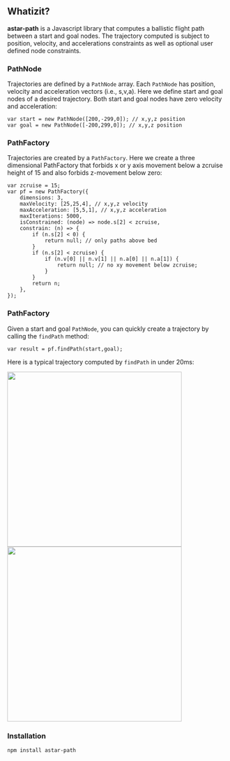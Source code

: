 ## Whatizit?
**astar-path** is a Javascript library that computes a ballistic flight path
between a start and goal nodes. The trajectory computed is subject to
position, velocity, and accelerations constraints as well as optional
user defined node constraints. 

### PathNode
Trajectories are defined by a `PathNode` array. Each `PathNode` has position, velocity and acceleration vectors (i.e., s,v,a).
Here we define start and goal nodes of a desired trajectory. Both start and goal nodes have zero velocity and acceleration:

```JS
var start = new PathNode([200,-299,0]); // x,y,z position
var goal = new PathNode([-200,299,0]); // x,y,z position
```

### PathFactory
Trajectories are created by a `PathFactory`.
Here we create a three dimensional PathFactory that forbids x or y axis 
movement below a zcruise height
of 15 and also forbids z-movement below zero:

```JS
var zcruise = 15;
var pf = new PathFactory({
    dimensions: 3,
    maxVelocity: [25,25,4], // x,y,z velocity
    maxAcceleration: [5,5,1], // x,y,z acceleration
    maxIterations: 5000,
    isConstrained: (node) => node.s[2] < zcruise,
    constrain: (n) => {
        if (n.s[2] < 0) {
            return null; // only paths above bed
        }
        if (n.s[2] < zcruise) {
            if (n.v[0] || n.v[1] || n.a[0] || n.a[1]) {
                return null; // no xy movement below zcruise;
            }
        }
        return n;
    },
});
```

### PathFactory
Given a start and goal `PathNode`, you can quickly create a trajectory by calling the `findPath` method:

```JS
var result = pf.findPath(start,goal);
```

Here is a typical trajectory computed by `findPath` in under 20ms:

<a href="https://github.com/firepick/astar-path/wiki/images/constrainzy.png">
    <img src="https://github.com/firepick/astar-path/wiki/images/constrainzy.png" height=400px></a>

<a href="https://github.com/firepick/astar-path/wiki/images/constrainxyz.png">
    <img src="https://github.com/firepick/astar-path/wiki/images/constrainxyz.png" height=400px></a>

### Installation
`npm install astar-path`
